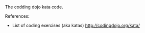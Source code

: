 The codding dojo kata code.


References:

- List of coding exercises (aka katas) http://codingdojo.org/kata/